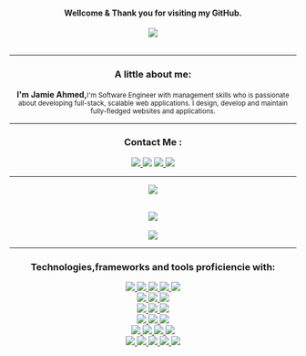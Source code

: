 <div align="center">
  <h4>Wellcome & Thank you for visiting my GitHub.</h4>
  <img align="center" src="https://i.imgur.com/UXehMAa.jpg">
   <br>
  <br>
  <hr>
  <div>
  <h3 align="center">A little about me:</h3>
   <p><strong>I'm Jamie Ahmed,</strong><small>I'm Software Engineer with management skills who is passionate about developing full-stack, scalable web applications. I design, develop and maintain fully-fledged websites and applications.</small><p>
</div>

  <hr>
  <div>
    <h3 align="center">Contact Me :</h3>
    <a href="https://jamieahmed-portfolio.netlify.app/"><img src="https://img.shields.io/badge/-Personal_Website-000000?style=flat-square&logo=Coderwall&logoColor=red" /> 
     </a>
    <a href="https://www.linkedin.com/in/jamie-ahmed-developer/"><img src="https://img.shields.io/badge/-LinkedIn-0077B5?style=flat-square&logo=LinkedIn&logoColor=white" /></a>
    <a href="https://github.com/jamieahmed"><img src="https://img.shields.io/github/followers/jamieahmed" />  </a>  
    <a href="mailto: jamieahmed273@gmail.com"><img src="https://img.shields.io/badge/-Gmail-D14836?style=flat-square&logo=Gmail&logoColor=white" />  </a>  
  </div>

  <hr>
  <div align="center">
  <a href="#"><img align="center" src="https://github-readme-stats.vercel.app/api?username=jamieahmed&theme=dracula&show_icons=true&hide_border=true&count_private=true" />  </a>
  <br>

  <br>
  
  <a href="#"><img align="center" src="https://github-readme-streak-stats.herokuapp.com/?user=jamieahmed&theme=dracula&hide_border=true" />  </a>
  <br>
  <br>
  <a href="#"><img align="center" src="https://github-readme-stats.vercel.app/api/top-langs/?username=jamieahmed&theme=dracula&show_icons=true&hide_border=true&layout=compact" />  </a>
  
<hr>
  <div>
     <h3>Technologies,frameworks and tools proficiencie with:</h3>
      <div>
        <a href="#"><img src="https://img.shields.io/badge/-HTML5-E34F26?style=flat-square&logo=html5&logoColor=white" />  </a>
        <a href="#"><img src="https://img.shields.io/badge/-CSS3-1572B6?style=flat-square&logo=css3" />  </a>
        <a href="#"><img src="https://img.shields.io/badge/-JavaScript-F7DF1E?style=flat-square&logo=javascript&logoColor=black" />  </a>
        <a href="#"><img src="https://img.shields.io/badge/-React-61DAFB?style=flat-square&logo=React&logoColor=black" />  </a>
        <a href="#"><img src="https://img.shields.io/badge/-React_Router-CA4245?style=flat-square&for-the-badge&logo=react-router&logoColor=white" />  </a>
      </div>
      <div>
        <a href="#"><img src="https://img.shields.io/badge/-Bootstrap-563D7C?style=flat-square&logo=bootstrap" />  </a>
        <a href="#"><img src="https://img.shields.io/badge/-Material_UI-0081CB?style=flat-square&logo=material-ui" />  </a>
        <a href="#"><img src="https://img.shields.io/badge/-jQuery-0769AD?style=flat-square&logo=jQuery" />  </a>
    </div>
   <div>  
       <a href="#"><img src="https://img.shields.io/badge/-NodeJS-339933?style=flat-square&logo=Node.js&logoColor=white" />  </a>
       <a href="#"><img src="https://img.shields.io/badge/-Express.js-404D59?style=flat-square&for-the-badge" />  </a>
       <a href="#"><img src="https://img.shields.io/badge/-MongoDB-white?style=flat-square&logo=mongodb" />  </a>
    </div>
  <div>
        <a href="#"><img src="https://img.shields.io/badge/-Python3-3776AB?style=flat-square&logo=Python&logoColor=white" />  </a>
        <a href="#"><img src="https://img.shields.io/badge/-PostgreSQL-336791?style=flat-square&logo=postgresql" />  </a>
        <a href="#"><img src="https://img.shields.io/badge/-Django-092E20?style=flat-square&logo=django" />  </a>
  </div>
   <div>
        <a href="#"><img src="https://img.shields.io/badge/-VS_Code-007ACC?style=flat-square&logo=visual-studio-code" />
        <a href="#"><img src="https://img.shields.io/badge/-Git-black?style=flat-square&logo=git" />  </a>
        <a href="#"><img src="https://img.shields.io/badge/-Postman-FF6C37?style=flat-square&logo=Postman&logoColor=white" />  </a>
        <a href="#"><img src="https://img.shields.io/badge/-Heroku-430098?style=flat-square&logo=heroku" />  </a>

   </div>
        <div>
        <a href="#"><img src="https://img.shields.io/badge/-Trello-0079BF?style=flat-square&logo=Trello&logoColor=white" />  </a>
        <a href="#"><img src="https://img.shields.io/badge/-Slack-4A154B?style=flat-square&logo=slack" />  </a>
        <a href="#"><img src="https://img.shields.io/badge/-Zoom-2D8CFF?style=flat-square&logo=zoom&logoColor=white" />  </a>
        <a href="#"><img src="https://img.shields.io/badge/Notion-%23000000.svg?style=flat-square&for-the-badge&logo=notion&logoColor=white" />  </a>
        <a href="#"><img src="https://img.shields.io/badge/-Excel-217346?style=flat-square&logo=Microsoft-Excel&logoColor=white" />  </a>
   </div>
</div>
